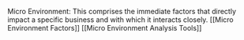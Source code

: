 Micro Environment: This comprises the immediate factors that directly impact a specific business and with which it interacts closely.
[[Micro Environment Factors]]
[[Micro Environment Analysis Tools]]
